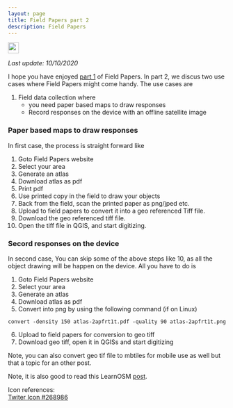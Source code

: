 ```yaml
---
layout: page
title: Field Papers part 2
description: Field Papers
---
```


<a href="https://twitter.com/intent/tweet?text=Field%20Papers%20part%20https://mnahmad.github.io/scriptndebug/pages/fieldpapers/fieldpapers-part2.md%20@mnabiahmad"><img src="https://mnahmad.github.io/scriptndebug/twiter-icon-15.jpg" height="25" width="25"></a>

*Last update: 10/10/2020*

I hope you have enjoyed [part 1](https://mnahmad.github.io/scriptndebug/pages/fieldpapers/fieldpapers.html) of Field Papers. In part 2, we discus two use cases where Field Papers might come handy. The use cases are

1. Field data collection  where
	- you need paper based maps to draw responses
	- Record responses on the device with an offline satellite image

### Paper based maps to draw responses
In first case, the process is straight forward like
1. Goto Field Papers website
2. Select your area
3. Generate an atlas
4. Download atlas as pdf
5. Print pdf
6. Use printed copy in the field to draw your objects
7. Back from the field, scan the printed paper as png/jped etc.
8. Upload to field papers to convert it into a geo referenced Tiff file.
9. Download the geo referenced tiff file.
10. Open the tiff file in QGIS, and start digitizing.   


### Secord responses on the device
In second case, You can skip some of the above steps like 10, as all the object drawing will be happen on the device. All you have to do is

1. Goto Field Papers website
2. Select your area
3. Generate an atlas
4. Download atlas as pdf
5. Convert into png by using the following command (if on Linux)
~~~
convert -density 150 atlas-2apfrt1t.pdf -quality 90 atlas-2apfrt1t.png
~~~
6. Upload to field papers for conversion to geo tiff
7. Download geo tiff, open it in QGISs and start digitizing	  


Note, you can also convert geo tif file to mbtiles for mobile use as well but that a topic for an other post.

Note, it is also good to read this LearnOSM [post](https://learnosm.org/en/mobile-mapping/field-papers/).

Icon references:<br>
<a href="https://icon-library.net/icon/twiter-icon-15.html">Twiter Icon #268986</a>
